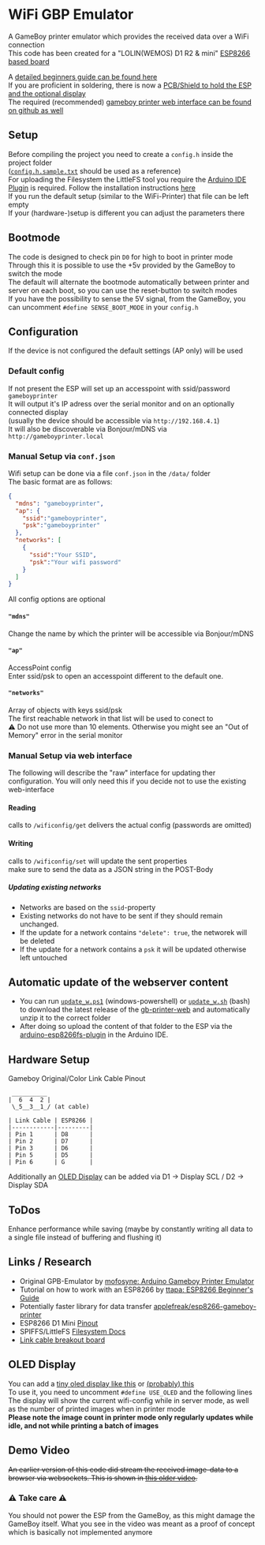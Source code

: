 # WiFi GBP Emulator
A GameBoy printer emulator which provides the received data over a WiFi connection  
This code has been created for a "LOLIN(WEMOS) D1 R2 & mini" [ESP8266 based board](https://github.com/esp8266/arduino)  

A [detailed beginners guide can be found here](beginner_setup_guide.md)  
If you are proficient in soldering, there is now a [PCB/Shield to hold the ESP and the optional display](https://github.com/cristofercruz/gbp-esp-shield-pcb)  
The required (recommended) [gameboy printer web interface can be found on github as well](https://github.com/HerrZatacke/gb-printer-web/)  

## Setup
Before compiling the project you need to create a `config.h` inside the project folder  
([`config.h.sample.txt`](/wifi-gbp-emulator/config.h.sample.txt) should be used as a reference)  
For uploading the Filesystem the LittleFS tool you require the [Arduino IDE Plugin](https://github.com/earlephilhower/arduino-esp8266littlefs-plugin/releases) is required. Follow the installation instructions [here](https://github.com/earlephilhower/arduino-esp8266littlefs-plugin/)  
If you run the default setup (similar to the WiFi-Printer) that file can be left empty  
If your (hardware-)setup is different you can adjust the parameters there  

## Bootmode
The code is designed to check pin `D0` for high to boot in printer mode  
Through this it is possible to use the +5v provided by the GameBoy to switch the mode  
The default will alternate the bootmode automatically between printer and server on each boot, so you can use the reset-button to switch modes  
If you have the possibility to sense the 5V signal, from the GameBoy, you can uncomment `#define SENSE_BOOT_MODE` in your `config.h`  

## Configuration
If the device is not configured the default settings (AP only) will be used

### Default config
If not present the ESP will set up an accesspoint with ssid/password `gameboyprinter`  
It will output it's IP adress over the serial monitor and on an optionally connected display  
(usually the device should be accessible via `http://192.168.4.1`)  
It will also be discoverable via Bonjour/mDNS via `http://gameboyprinter.local`  

### Manual Setup via `conf.json`
Wifi setup can be done via a file `conf.json` in the `/data/` folder  
The basic format are as follows:
```` json
{
  "mdns": "gameboyprinter",
  "ap": {
    "ssid":"gameboyprinter",
    "psk":"gameboyprinter"
  },
  "networks": [
    {
      "ssid":"Your SSID",
      "psk":"Your wifi password"
    }
  ]
}
````

All config options are optional

#### `"mdns"`
Change the name by which the printer will be accessible via Bonjour/mDNS

#### `"ap"`
AccessPoint config  
Enter ssid/psk to open an accesspoint different to the default one.

#### `"networks"`
Array of objects with keys ssid/psk  
The first reachable network in that list will be used to conect to  
⚠ Do not use more than 10 elements. Otherwise you might see an "Out of Memory" error in the serial monitor  

### Manual Setup via web interface
The following will describe the "raw" interface for updating ther configuration. You will only need this if you decide not to use the existing web-interface

#### Reading
calls to `/wificonfig/get` delivers the actual config (passwords are omitted)

#### Writing
calls to `/wificonfig/set` will update the sent properties  
make sure to send the data as a JSON string in the POST-Body

##### Updating existing networks
* Networks are based on the `ssid`-property
* Existing networks do not have to be sent if they should remain unchanged.
* If the update for a network contains `"delete": true`, the networek will be deleted
* If the update for a network contains a `psk` it will be updated otherwise left untouched

## Automatic update of the webserver content
* You can run [`update_w.ps1`](./update_w.ps1) (windows-powershell) or [`update_w.sh`](./update_w.sh) (bash) to download the latest release of the [gb-printer-web](https://github.com/HerrZatacke/gb-printer-web/releases/) and automatically unzip it to the correct folder  
* After doing so upload the content of that folder to the ESP via the [arduino-esp8266fs-plugin](https://github.com/esp8266/arduino-esp8266fs-plugin/releases/) in the Arduino IDE.

## Hardware Setup
Gameboy Original/Color Link Cable Pinout
```
 __________
|  6  4  2 |
 \_5__3__1_/ (at cable)

| Link Cable | ESP8266 |
|------------|---------|
| Pin 1      | D8      |
| Pin 2      | D7      |
| Pin 3      | D6      |
| Pin 5      | D5      |
| Pin 6      | G       |

```

Additionally an [OLED Display](https://github.com/HerrZatacke/wifi-gbp-emulator/#oled-display) can be added via D1 -> Display SCL / D2 -> Display SDA 

## ToDos
Enhance performance while saving (maybe by constantly writing all data to a single file instead of buffering and flushing it) 

## Links / Research
* Original GPB-Emulator by [mofosyne: Arduino Gameboy Printer Emulator](https://github.com/mofosyne/arduino-gameboy-printer-emulator)  
* Tutorial on how to work with an ESP8266 by [ttapa: ESP8266 Beginner's Guide](https://tttapa.github.io/ESP8266/Chap01%20-%20ESP8266.html)  
* Potentially faster library for data transfer [applefreak/esp8266-gameboy-printer](https://github.com/applefreak/esp8266-gameboy-printer)
* ESP8266 D1 Mini [Pinout](https://escapequotes.net/esp8266-wemos-d1-mini-pins-and-diagram/)
* SPIFFS/LittleFS [Filesystem Docs](https://arduino-esp8266.readthedocs.io/en/latest/filesystem.html)
* [Link cable breakout board](https://github.com/Palmr/gb-link-cable)

## OLED Display
You can add a [tiny oled display like this](https://www.amazon.de/gp/product/B07BDFXFRK) or [(probably) this](https://de.aliexpress.com/item/32672229793.html)   
To use it, you need to uncomment `#define USE_OLED` and the following lines   
The display will show the current wifi-config while in server mode, as well as the number of printed images  when in printer mode  
**Please note the image count in printer mode only regularly updates while idle, and not while printing a batch of images**

## Demo Video
~~An earlier version of this code did stream the received image-data to a browser via websockets. This is shown in [this older video](https://www.youtube.com/watch?v=HHPHkeio85U).~~    
### ⚠ Take care ⚠
You should not power the ESP from the GameBoy, as this might damage the GameBoy itself. What you see in the video was meant as a proof of concept which is basically not implemented anymore  


